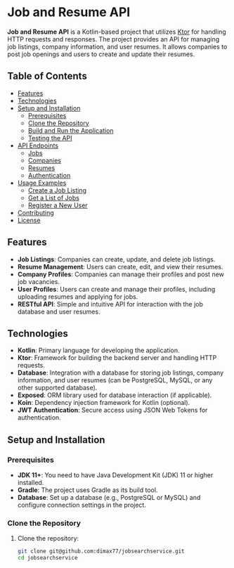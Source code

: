 # Job and Resume API

**Job and Resume API** is a Kotlin-based project that utilizes [Ktor](https://ktor.io) for handling HTTP requests and responses. The project provides an API for managing job listings, company information, and user resumes. It allows companies to post job openings and users to create and update their resumes.

## Table of Contents

- [Features](#features)
- [Technologies](#technologies)
- [Setup and Installation](#setup-and-installation)
  - [Prerequisites](#prerequisites)
  - [Clone the Repository](#clone-the-repository)
  - [Build and Run the Application](#build-and-run-the-application)
  - [Testing the API](#testing-the-api)
- [API Endpoints](#api-endpoints)
  - [Jobs](#jobs)
  - [Companies](#companies)
  - [Resumes](#resumes)
  - [Authentication](#authentication)
- [Usage Examples](#usage-examples)
  - [Create a Job Listing](#create-a-job-listing-post-jobs)
  - [Get a List of Jobs](#get-a-list-of-jobs-get-jobs)
  - [Register a New User](#register-a-new-user-post-authregister)
- [Contributing](#contributing)
- [License](#license)

## Features

- **Job Listings**: Companies can create, update, and delete job listings.
- **Resume Management**: Users can create, edit, and view their resumes.
- **Company Profiles**: Companies can manage their profiles and post new job vacancies.
- **User Profiles**: Users can create and manage their profiles, including uploading resumes and applying for jobs.
- **RESTful API**: Simple and intuitive API for interaction with the job database and user resumes.

## Technologies

- **Kotlin**: Primary language for developing the application.
- **Ktor**: Framework for building the backend server and handling HTTP requests.
- **Database**: Integration with a database for storing job listings, company information, and user resumes (can be PostgreSQL, MySQL, or any other supported database).
- **Exposed**: ORM library used for database interaction (if applicable).
- **Koin**: Dependency injection framework for Kotlin (optional).
- **JWT Authentication**: Secure access using JSON Web Tokens for authentication.

## Setup and Installation

### Prerequisites

- **JDK 11+**: You need to have Java Development Kit (JDK) 11 or higher installed.
- **Gradle**: The project uses Gradle as its build tool.
- **Database**: Set up a database (e.g., PostgreSQL or MySQL) and configure connection settings in the project.

### Clone the Repository

1. Clone the repository:

   ```bash
   git clone git@github.com:dimax77/jobsearchservice.git
   cd jobsearchservice

